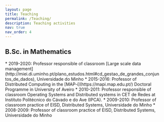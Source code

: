 ```yaml
---
layout: page
title: Teaching
permalink: /Teaching/
description: Teaching activities
nav: true
nav_order: 4
---
```

<div class="teaching">
<h2 class="category">B.Sc. in Mathematics</h2>
</div>
* 2019-2020: Professor responsible of classroom [Large scale data management](http://miei.di.uminho.pt/plano_estudos.html#cd_gestao_de_grandes_conjuntos_de_dados), Universidade do Minho
* 2015-2016: Professor of Distributed Computing in the [MAP-i](https://mapi.map.edu.pt/) Doctoral Programme in University of Aveiro
* 2010-2011: Professor responsible of classroom Operating Systems and Distributed systems in CET de Redes at Instituto Politécnico do Cávado e do Ave (IPCA).
* 2009-2010: Professor of classroom practice of EISD, Distributed Systems, Universidade do Minho
* 2008-2009: Professor of classroom practice of EISD, Distributed Systems, Universidade do Minho 

